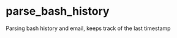 parse_bash_history
==================

Parsing bash history and email, keeps track of the last timestamp
